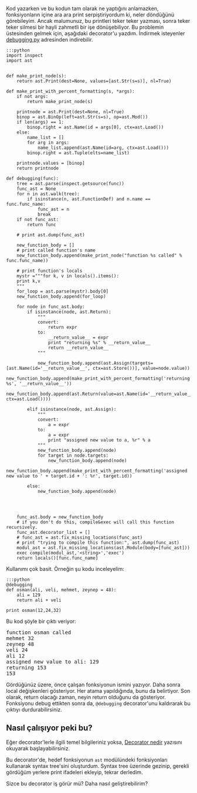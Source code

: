﻿<!-- 
.. description: Python'da debug işlerini kolaylaştıracak bir decorator
.. date: 2013/10/26 02:37
.. title: Debugging Decorator
.. slug: debugging-decorator
-->


Kod yazarken ve bu kodun tam olarak ne yaptığını anlamazken, fonksiyonların içine ara ara
print serpiştiriyordum ki, neler döndüğünü görebileyim. Ancak malumunuz, bu printleri
teker teker yazması, sonra teker teker silmesi bir hayli zahmetli bir işe dönüşebiliyor.
Bu problemin üstesinden gelmek için, aşağıdaki decorator'u yazdım. İndirmek isteyenler [debugging.py](https://gist.github.com/yasar11732/7163528/raw/3aac84a23fd57d3c4ee28d627c7607d68c3ac24b/debugging.py) adresinden indirebilir.<!-- TEASER_END -->

	:::python
	import inspect
	import ast


	def make_print_node(s):
		return ast.Print(dest=None, values=[ast.Str(s=s)], nl=True)

	def make_print_with_percent_formatting(s, *args):
		if not args:
			return make_print_node(s)

		printnode = ast.Print(dest=None, nl=True)
		binop = ast.BinOp(left=ast.Str(s=s), op=ast.Mod())
		if len(args) == 1:
			binop.right = ast.Name(id = args[0], ctx=ast.Load())
		else:
			name_list = []
			for arg in args:
				name_list.append(ast.Name(id=arg, ctx=ast.Load()))
			binop.right = ast.Tuple(elts=name_list)

		printnode.values = [binop]
		return printnode

	def debugging(func):
		tree = ast.parse(inspect.getsource(func))
		func_ast = None
		for n in ast.walk(tree):
			if isinstance(n, ast.FunctionDef) and n.name == func.func_name:
				func_ast = n
				break
		if not func_ast:
			return func

		# print ast.dump(func_ast)
		
		new_function_body = []
		# print called function's name
		new_function_body.append(make_print_node("function %s called" % func.func_name))

		# print function's locals
		mystr ="""for k, v in locals().items():
		print k,v
		"""
		for_loop = ast.parse(mystr).body[0]
		new_function_body.append(for_loop)

		for node in func_ast.body:
			if isinstance(node, ast.Return):
				"""
				convert:
					return expr
				to:
					__return_value__ = expr
					print "returning %s" % __return_value__
					return __return_value__
				"""

				new_function_body.append(ast.Assign(targets=[ast.Name(id='__return_value__', ctx=ast.Store())], value=node.value))
				new_function_body.append(make_print_with_percent_formatting('returning %s', '__return_value__'))
				new_function_body.append(ast.Return(value=ast.Name(id='__return_value__', ctx=ast.Load())))

			elif isinstance(node, ast.Assign):
				"""
				convert:
					a = expr
				to:
					a = expr
					print "assigned new value to a, %r" % a
				"""
				new_function_body.append(node)
				for target in node.targets:
					new_function_body.append(node)
					new_function_body.append(make_print_with_percent_formatting('assigned new value to ' + target.id + ': %r', target.id))

			else:
				new_function_body.append(node)




		func_ast.body = new_function_body
		# if you don't do this, compile&exec will call this function recursively.
		func_ast.decorator_list = []
		# func_ast = ast.fix_missing_locations(func_ast)
		# print "trying to compile this function:", ast.dump(func_ast)
		modul_ast = ast.fix_missing_locations(ast.Module(body=[func_ast]))
		exec compile(modul_ast,'<string>','exec')
		return locals()[func.func_name]
		
Kullanımı çok basit. Örneğin şu kodu inceleyelim:

	:::python
	@debugging
	def osman(ali, veli, mehmet, zeynep = 48):
		ali = 129
		return ali + veli

	print osman(12,24,32)
	
Bu kod şöyle bir çıktı veriyor:
<pre>
function osman called
mehmet 32
zeynep 48
veli 24
ali 12
assigned new value to ali: 129
returning 153
153
</pre>

Gördüğünüz üzere, önce çalışan fonksiyonun ismini yazıyor. Daha sonra local değişkenleri gösteriyor. Her atama yapıldığında, bunu da belirtiyor. Son olarak, return olacağı zaman, neyin return olduğunu
da gösteriyor. Fonksiyonu debug ettikten sonra da, `@debugging` decorator'unu kaldırarak bu çıktıyı durdurabilirsiniz.

## Nasıl çalışıyor peki bu?

Eğer decorator'lerle ilgili temel bilgileriniz yoksa, [Decorator nedir](/python/decorator.html) yazısını okuyarak başlayabilirsiniz.

Bu decorator'de, hedef fonksiyonun `ast` modülündeki fonksiyonları kullanarak syntax tree'sini oluşturdum. Syntax tree
üzerinde gezinip, gerekli gördüğüm yerlere print ifadeleri ekleyip, tekrar derledim.

Sizce bu decorator iş görür mü? Daha nasıl geliştirebilirim?
